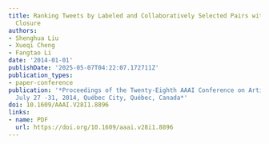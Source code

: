 ```yaml
---
title: Ranking Tweets by Labeled and Collaboratively Selected Pairs with Transitive
  Closure
authors:
- Shenghua Liu
- Xueqi Cheng
- Fangtao Li
date: '2014-01-01'
publishDate: '2025-05-07T04:22:07.172711Z'
publication_types:
- paper-conference
publication: '*Proceedings of the Twenty-Eighth AAAI Conference on Artificial Intelligence,
  July 27 -31, 2014, Québec City, Québec, Canada*'
doi: 10.1609/AAAI.V28I1.8896
links:
- name: PDF
  url: https://doi.org/10.1609/aaai.v28i1.8896
---
```

